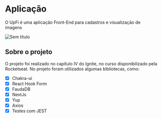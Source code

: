 # Aplicação

O UpFi é uma aplicação Front-End para cadastros e visualização de imagens

![Sem título](https://user-images.githubusercontent.com/44401595/184445925-cc155d22-0560-4173-98ed-78aa1aef7aff.png)

## Sobre o projeto

O projeto foi realizado no capítulo IV do Ignite, no curso disponibilizado pela Rocketseat.
No projeto foram utilizados algumas bibliotecas, como:
- [x] Chakra-ui
- [x] React Hook Form
- [x] FaudaDB
- [x] NextJs
- [x] Yup
- [x] Axios
- [x] Testes com JEST
